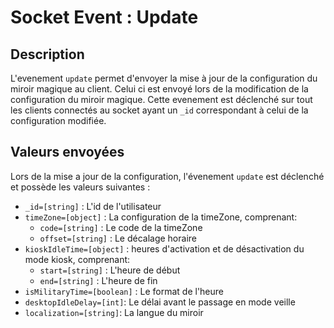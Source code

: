 # Socket Event : Update
## Description
L'evenement `update` permet d'envoyer la mise à jour de la configuration du miroir magique au client. Celui ci est envoyé lors de la modification de la configuration du miroir magique. Cette evenement est déclenché sur tout les clients connectés au socket ayant un `_id` correspondant à celui de la configuration modifiée.

## Valeurs envoyées
Lors de la mise a jour de la configuration, l'évenement `update` est déclenché et possède les valeurs suivantes :
- `_id=[string]` : L'id de l'utilisateur
- `timeZone=[object]` : La configuration de la timeZone, comprenant:
  - `code=[string]` : Le code de la timeZone
  - `offset=[string]` : Le décalage horaire
- `kioskIdleTime=[object]` : heures d'activation et de désactivation du mode kiosk, comprenant:
  - `start=[string]` : L'heure de début
  - `end=[string]` : L'heure de fin
- `isMilitaryTime=[boolean]` : Le format de l'heure
- `desktopIdleDelay=[int]`: Le délai avant le passage en mode veille
- `localization=[string]`: La langue du miroir